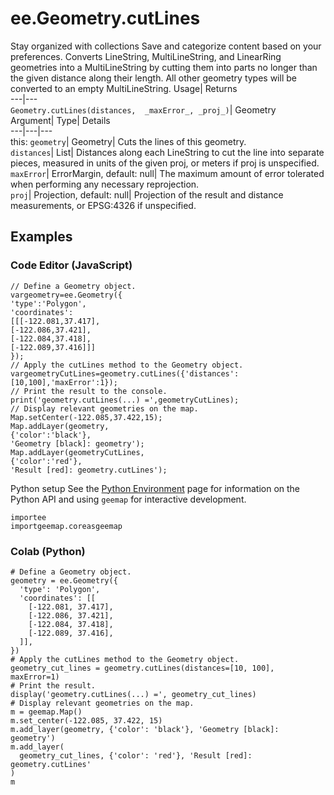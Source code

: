  
#  ee.Geometry.cutLines
Stay organized with collections  Save and categorize content based on your preferences. 
Converts LineString, MultiLineString, and LinearRing geometries into a MultiLineString by cutting them into parts no longer than the given distance along their length. All other geometry types will be converted to an empty MultiLineString. Usage| Returns  
---|---  
`Geometry.cutLines(distances,  _maxError_, _proj_)`| Geometry  
Argument| Type| Details  
---|---|---  
this: `geometry`| Geometry| Cuts the lines of this geometry.  
`distances`| List| Distances along each LineString to cut the line into separate pieces, measured in units of the given proj, or meters if proj is unspecified.  
`maxError`| ErrorMargin, default: null| The maximum amount of error tolerated when performing any necessary reprojection.  
`proj`| Projection, default: null| Projection of the result and distance measurements, or EPSG:4326 if unspecified.  
## Examples
### Code Editor (JavaScript)
```
// Define a Geometry object.
vargeometry=ee.Geometry({
'type':'Polygon',
'coordinates':
[[[-122.081,37.417],
[-122.086,37.421],
[-122.084,37.418],
[-122.089,37.416]]]
});
// Apply the cutLines method to the Geometry object.
vargeometryCutLines=geometry.cutLines({'distances':[10,100],'maxError':1});
// Print the result to the console.
print('geometry.cutLines(...) =',geometryCutLines);
// Display relevant geometries on the map.
Map.setCenter(-122.085,37.422,15);
Map.addLayer(geometry,
{'color':'black'},
'Geometry [black]: geometry');
Map.addLayer(geometryCutLines,
{'color':'red'},
'Result [red]: geometry.cutLines');
```

Python setup
See the [ Python Environment](https://developers.google.com/earth-engine/guides/python_install) page for information on the Python API and using `geemap` for interactive development.
```
importee
importgeemap.coreasgeemap
```

### Colab (Python)
```
# Define a Geometry object.
geometry = ee.Geometry({
  'type': 'Polygon',
  'coordinates': [[
    [-122.081, 37.417],
    [-122.086, 37.421],
    [-122.084, 37.418],
    [-122.089, 37.416],
  ]],
})
# Apply the cutLines method to the Geometry object.
geometry_cut_lines = geometry.cutLines(distances=[10, 100], maxError=1)
# Print the result.
display('geometry.cutLines(...) =', geometry_cut_lines)
# Display relevant geometries on the map.
m = geemap.Map()
m.set_center(-122.085, 37.422, 15)
m.add_layer(geometry, {'color': 'black'}, 'Geometry [black]: geometry')
m.add_layer(
  geometry_cut_lines, {'color': 'red'}, 'Result [red]: geometry.cutLines'
)
m
```

